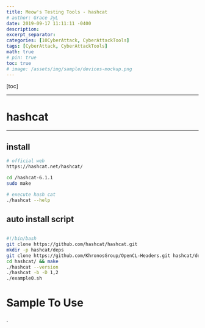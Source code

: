 ```yaml
---
title: Meow's Testing Tools - hashcat
# author: Grace JyL
date: 2019-09-17 11:11:11 -0400
description: 
excerpt_separator: 
categories: [10CyberAttack, CyberAttackTools]
tags: [CyberAttack, CyberAttackTools]
math: true
# pin: true
toc: true
# image: /assets/img/sample/devices-mockup.png
---
```


[toc]

---

# hashcat

---

## install 

```bash
# official web 
https://hashcat.net/hashcat/

cd /hashcat-6.1.1
sudo make

# execute hash cat 
./hashcat --help
```


## auto install script
```bash

#!/bin/bash
git clone https://github.com/hashcat/hashcat.git
mkdir -p hashcat/deps
git clone https://github.com/KhronosGroup/OpenCL-Headers.git hashcat/deps/OpenCL
cd hashcat/ && make
./hashcat --version
./hashcat -b -D 1,2
./example0.sh
```


# Sample To Use







.
